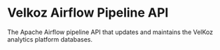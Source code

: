# Velkoz Airflow Pipeline API

The Apache Airflow pipeline API that updates and maintains the VelKoz analytics platform databases.
